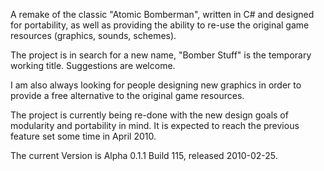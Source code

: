 A remake of the classic "Atomic Bomberman", written in C# and designed for portability, as well as providing the ability to re-use the original game resources (graphics, sounds, schemes).

The project is in search for a new name, "Bomber Stuff" is the temporary working title. Suggestions are welcome.

I am also always looking for people designing new graphics in order to provide a free alternative to the original game resources.

The project is currently being re-done with the new design goals of modularity and portability in mind. It is expected to reach the previous feature set some time in April 2010.

The current Version is Alpha 0.1.1 Build 115, released 2010-02-25.